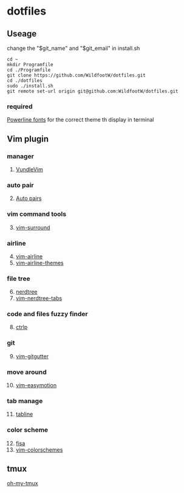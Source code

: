 # dotfiles

## Useage
change the "$git_name" and "$git_email" in install.sh

```
cd ~
mkdir Programfile
cd ./Programfile
git clone https://github.com/WildfootW/dotfiles.git
cd ./dotfiles
sudo ./install.sh
git remote set-url origin git@github.com:WildfootW/dotfiles.git
```

### required
[Powerline fonts](https://github.com/powerline/fonts)
for the correct theme th display in terminal

## Vim plugin
### manager
1. [VundleVim](https://github.com/VundleVim/Vundle.vim)
### auto pair
2. [Auto pairs](https://github.com/vim-scripts/Auto-Pairs)
### vim command tools
3. [vim-surround](https://github.com/tpope/vim-surround)
### airline
4. [vim-airline](https://github.com/vim-airline/vim-airline)
5. [vim-airline-themes](https://github.com/vim-airline/vim-airline-themes)
### file tree
6. [nerdtree](https://github.com/scrooloose/nerdtree)
7. [vim-nerdtree-tabs](https://github.com/jistr/vim-nerdtree-tabs)
### code and files fuzzy finder
8. [ctrlp](https://github.com/kien/ctrlp.vim)
### git
9. [vim-gitgutter](https://github.com/airblade/vim-gitgutter)
### move around
10. [vim-easymotion](https://github.com/easymotion/vim-easymotion)
### tab manage
11. [tabline](https://github.com/mkitt/tabline.vim)
### color scheme
12. [fisa](https://github.com/fisadev/fisa-vim-colorscheme)
13. [vim-colorschemes](https://github.com/flazz/vim-colorschemes)

## tmux
[oh-my-tmux](https://github.com/gpakosz/.tmux)
